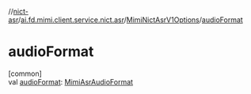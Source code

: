 //[nict-asr](../../../index.md)/[ai.fd.mimi.client.service.nict.asr](../index.md)/[MimiNictAsrV1Options](index.md)/[audioFormat](audio-format.md)

# audioFormat

[common]\
val [audioFormat](audio-format.md): [MimiAsrAudioFormat](../../../../asr-core/asr-core/ai.fd.mimi.client.service.asr.core/-mimi-asr-audio-format/index.md)
